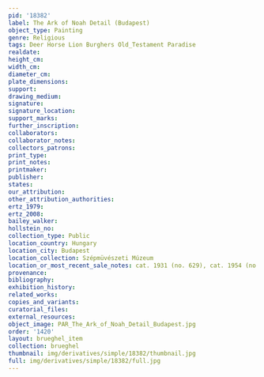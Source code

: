 ```yaml
---
pid: '18382'
label: The Ark of Noah Detail (Budapest)
object_type: Painting
genre: Religious
tags: Deer Horse Lion Burghers Old_Testament Paradise
realdate: 
height_cm: 
width_cm: 
diameter_cm: 
plate_dimensions: 
support: 
drawing_medium: 
signature: 
signature_location: 
support_marks: 
further_inscription: 
collaborators: 
collaborator_notes: 
collectors_patrons: 
print_type: 
print_notes: 
printmaker: 
publisher: 
states: 
our_attribution: 
other_attribution_authorities: 
ertz_1979: 
ertz_2008: 
bailey_walker: 
hollstein_no: 
collection_type: Public
location_country: Hungary
location_city: Budapest
location_collection: Szépmüvészeti Múzeum
location_or_most_recent_sale_notes: cat. 1931 (no. 629), cat. 1954 (no. 548).
provenance: 
bibliography: 
exhibition_history: 
related_works: 
copies_and_variants: 
curatorial_files: 
external_resources: 
object_image: PAR_The_Ark_of_Noah_Detail_Budapest.jpg
order: '1420'
layout: brueghel_item
collection: brueghel
thumbnail: img/derivatives/simple/18382/thumbnail.jpg
full: img/derivatives/simple/18382/full.jpg
---
```

